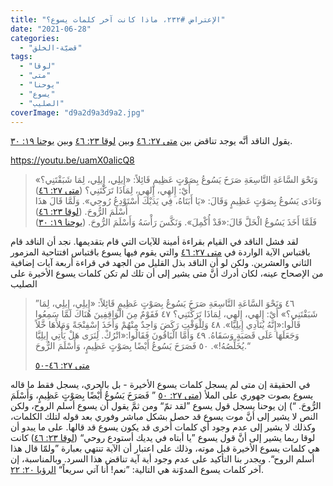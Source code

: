 ```yaml
---
title: "الإعتراض #٢٣٢، ماذا كانت آخر كلمات يسوع؟"
date: "2021-06-28"
categories: 
  - "قضيّة-الخلق"
tags: 
  - "لوقا"
  - "متى"
  - "يوحنا"
  - "يسوع"
  - "الصليب"
coverImage: "d9a2d9a3d9a2.jpg"
---
```


يقول الناقد أنَّه يوجد تناقض بين [متى ٢٧: ٤٦](https://my.bible.com/bible/101/MAT.27.46) وبين [لوقا ٢٣: ٤٦](https://my.bible.com/bible/101/luK.23.46) وبين [يوحنا ١٩: ٣٠](https://my.bible.com/bible/101/JHN.19.30).

https://youtu.be/uamX0alicQ8

> وَنَحْوَ السَّاعَةِ التَّاسِعَةِ صَرَخَ يَسُوعُ بِصَوْتٍ عَظِيمٍ قَائِلاً: «إِيلِي، إِيلِي، لِمَا شَبَقْتَنِي؟» أَيْ: إِلهِي، إِلهِي، لِمَاذَا تَرَكْتَنِي؟ ([متى ٢٧: ٤٦](https://my.bible.com/bible/101/MAT.27.46))  
> وَنَادَى يَسُوعُ بِصَوْتٍ عَظِيمٍ وَقَالَ: «يَا أَبَتَاهُ، فِي يَدَيْكَ أَسْتَوْدِعُ رُوحِي». وَلَمَّا قَالَ هذَا أَسْلَمَ الرُّوحَ. ([لوقا ٢٣: ٤٦](https://my.bible.com/bible/101/luK.23.46))  
> فَلَمَّا أَخَذَ يَسُوعُ الْخَلَّ قَالَ:«قَدْ أُكْمِلَ». وَنَكَّسَ رَأْسَهُ وَأَسْلَمَ الرُّوحَ. ([يوحنا ١٩: ٣٠](https://my.bible.com/bible/101/JHN.19.30))

لقد فشل الناقد في القيام بقراءة أمينة للآيات التي قام بتقديمها. نجد أن الناقد قام باقتباس الآية الواردة في [متى ٢٧: ٤٦](https://my.bible.com/bible/101/MAT.27.46) والتي يقوم فيها يسوع باقتباس افتتاحية المزمور الثاني والعشرين. ولكن لو أن الناقد بذل القليل من الجهد في قراءة أربعة آيات إضافية من الإصحاح عينه، لكان أدرك أنَّ متى يشير إلى أن تلك لم تكن كلمات يسوع الأخيرة على الصليب

> ”٤٦ وَنَحْوَ السَّاعَةِ التَّاسِعَةِ صَرَخَ يَسُوعُ بِصَوْتٍ عَظِيمٍ قَائِلاً: «إِيلِي، إِيلِي، لِمَا شَبَقْتَنِي؟» أَيْ: إِلهِي، إِلهِي، لِمَاذَا تَرَكْتَنِي؟ ٤٧ فَقَوْمٌ مِنَ الْوَاقِفِينَ هُنَاكَ لَمَّا سَمِعُوا قَالُوا:«إِنَّهُ يُنَادِي إِيلِيَّا». ٤٨ وَلِلْوَقْتِ رَكَضَ وَاحِدٌ مِنْهُمْ وَأَخَذَ إِسْفِنْجَةً وَمَلأَهَا خَّلاً وَجَعَلَهَا عَلَى قَصَبَةٍ وَسَقَاهُ. ٤٩ وَأَمَّا الْبَاقُونَ فَقَالُوا:«اتْرُكْ. لِنَرَى هَلْ يَأْتِي إِيلِيَّا يُخَلِّصُهُ!». ٥٠ فَصَرَخَ يَسُوعُ أَيْضًا بِصَوْتٍ عَظِيمٍ، وَأَسْلَمَ الرُّوحَ.“
> 
> [متى ٢٧: ٤٦-٥٠](https://my.bible.com/bible/101/MAT.27.46-50)

في الحقيقة إن متى لم يسجل كلمات يسوع الأخيرة - بل بالحري، يسجل فقط ما قاله يسوع بصوت جهوري على الملأ ([متى ٢٧: ٥٠](https://my.bible.com/bible/101/MAT.27.50) ” فَصَرَخَ يَسُوعُ أَيْضًا بِصَوْتٍ عَظِيمٍ، وَأَسْلَمَ الرُّوحَ. “) إن يوحنا يسجل قول يسوع ”لقد تمّ“ ومن ثمَّ يقول أن يسوع أسلم الروح، ولكن النص لا يشير إلى أنَّ موت يسوع قد حصل بشكل مباشر وفوري بعد قوله لتلك الكلمات، وكذلك لا يشير إلى عدم وجود أي كلمات أُخرى قد يكون يسوع قد قالها. على ما يبدو أن لوقا ربما يشير إلى أنَّ قول يسوع ”يا أبتاه في يديك أستودع روحي“ ([لوقا ٢٣: ٤٦](https://my.bible.com/bible/101/luK.23.46)) كانت هي كلمات يسوع الأخيرة قبل موته، وذلك على اعتبار أن الآية تنتهي بعبارة ”ولمّا قال هذا أسلم الروح“. ويجدر بنا التأكيد على عدم وجود أية آية تناقض هذا السرد. وبالمناسبة، إن آخر كلمات يسوع المدوّنة هي التالية: ”نعم! أنا آتي سريعاً“ [الرؤيا ٢٠: ٢٢](https://my.bible.com/bible/101/reV.20.22).
